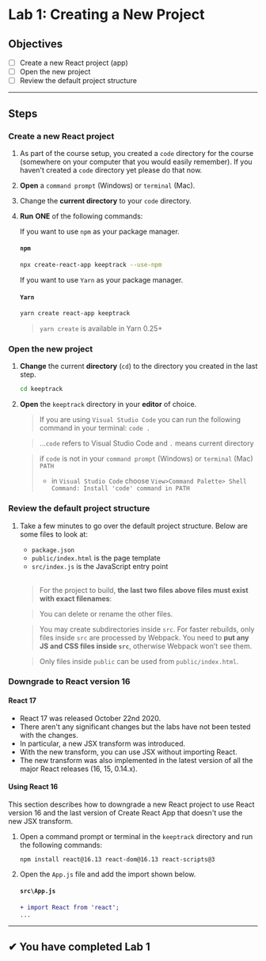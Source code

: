 # Lab 1: Creating a New Project

## Objectives

- [ ] Create a new React project (app)
- [ ] Open the new project
- [ ] Review the default project structure

---

## Steps

### Create a new React project

1. As part of the course setup, you created a `code` directory for the course (somewhere on your computer that you would easily remember). If you haven't created a `code` directory yet please do that now.
2. **Open** a `command prompt` (Windows) or `terminal` (Mac).
3. Change the **current directory** to your `code` directory.
4. **Run** **ONE** of the following commands:

   If you want to use `npm` as your package manager.

   #### `npm`

   ```bash
   npx create-react-app keeptrack --use-npm
   ```

   If you want to use `Yarn` as your package manager.

   #### `Yarn`

   ```bash
   yarn create react-app keeptrack
   ```

   > `yarn create` is available in Yarn 0.25+

### Open the new project

1. **Change** the current **directory** (`cd`) to the directory you created in the last step.
   ```bash
   cd keeptrack
   ```
2. **Open** the `keeptrack` directory in your **editor** of choice.

   > If you are using `Visual Studio Code` you can run the following command in your terminal: `code .`

   > ...`code` refers to Visual Studio Code and `.` means current directory

   > if `code` is not in your `command prompt` (Windows) or `terminal` (Mac) `PATH`
   >
   > - in `Visual Studio Code` choose `View>Command Palette> Shell Command: Install 'code' command in PATH`

### Review the default project structure

1.  Take a few minutes to go over the default project structure. Below are some files to look at:

    - `package.json`
    - `public/index.html` is the page template
    - `src/index.js` is the JavaScript entry point

    <br/>

    > For the project to build, **the last two files above files must exist with exact filenames**:

    > You can delete or rename the other files.

    > You may create subdirectories inside `src`. For faster rebuilds, only files inside `src` are processed by Webpack. You need to **put any JS and CSS files inside `src`**, otherwise Webpack won’t see them.

    > Only files inside `public` can be used from `public/index.html`.

### Downgrade to React version 16

#### React 17

- React 17 was released October 22nd 2020.
- There aren't any significant changes but the labs have not been tested with the changes.
- In particular, a new JSX transform was introduced.
- With the new transform, you can use JSX without importing React.
- The new transform was also implemented in the latest version of all the major React releases (16, 15, 0.14.x).

#### Using React 16

This section describes how to downgrade a new React project to use React version 16 and the last version of Create React App that doesn't use the new JSX transform.

1. Open a command prompt or terminal in the `keeptrack` directory and run the following commands:

   ```shell
   npm install react@16.13 react-dom@16.13 react-scripts@3
   ```

1. Open the `App.js` file and add the import shown below.

   #### `src\App.js`

   ```diff
   + import React from 'react';
   ...
   ```

---

## &#10004; You have completed Lab 1
